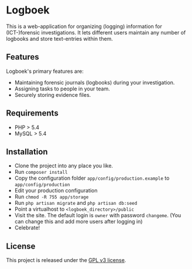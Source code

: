 # Logboek

This is a web-application for organizing (logging) information for (ICT-)forensic investigations. It lets different users maintain any number of logbooks and store text-entries within them.

## Features

Logboek's primary features are:

* Maintaining forensic journals (logbooks) during your investigation.
* Assigning tasks to people in your team.
* Securely storing evidence files.

## Requirements

* PHP > 5.4
* MySQL > 5.4

## Installation

* Clone the project into any place you like.
* Run `composer install`
* Copy the configuration folder `app/config/production.example` to `app/config/production`
* Edit your production configuration
* Run `chmod -R 755 app/storage`
* Run `php artisan migrate` and `php artisan db:seed`
* Point a virtualhost to `<logboek_directory>/public`
* Visit the site. The default login is `owner` with password `changeme`. (You can change this and add more users after logging in)
* Celebrate!

## License

This project is released under the [GPL v3 license](https://github.com/mbernson/logboek/blob/master/LICENSE.txt).